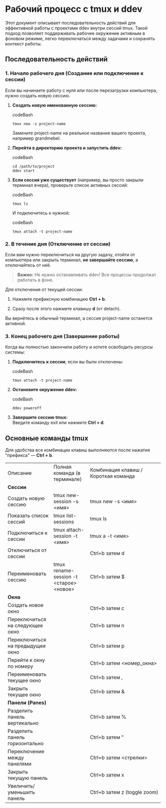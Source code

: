 
# Рабочий процесс с tmux и ddev

Этот документ описывает последовательность действий для эффективной работы с проектами ddev внутри сессий tmux. Такой подход позволяет поддерживать рабочее окружение активным в фоновом режиме, легко переключаться между задачами и сохранять контекст работы.

## Последовательность действий

### 1. Начало рабочего дня (Создание или подключение к сессии)

Если вы начинаете работу с нуля или после перезагрузки компьютера, нужно создать новую сессию.

1. **Создать новую именованную сессию:**
    
    codeBash
    
    ```
    tmux new -s project-name
    ```
    
    Замените project-name на реальное название вашего проекта, например grandmebel.
    
2. **Перейти в директорию проекта и запустить ddev:**
    
    codeBash
    
    ```
    cd /path/to/project
    ddev start
    ```
    
3. **Если сессия уже существует** (например, вы просто закрыли терминал вчера), проверьте список активных сессий:
    
    codeBash
    
    ```
    tmux ls
    ```
    
    И подключитесь к нужной:
    
    codeBash
    
    ```
    tmux attach -t project-name
    ```
    

### 2. В течение дня (Отключение от сессии)

Если вам нужно переключиться на другую задачу, отойти от компьютера или закрыть терминал, **не завершайте сессию**, а отключайтесь от неё.

> **Важно:** Не нужно останавливать ddev! Все процессы продолжат работать в фоне.

Для отключения от текущей сессии:

1. Нажмите префиксную комбинацию **Ctrl + b**.
    
2. Сразу после этого нажмите клавишу **d** (от detach).
    

Вы вернётесь в обычный терминал, а сессия project-name останется активной.

### 3. Конец рабочего дня (Завершение работы)

Когда вы полностью закончили работу и хотите освободить ресурсы системы:

1. **Подключитесь к сессии**, если вы были отключены:
    
    codeBash
    
    ```
    tmux attach -t project-name
    ```
    
2. **Остановите окружение ddev:**
    
    codeBash
    
    ```
    ddev poweroff
    ```
    
3. **Завершите сессию tmux:**  
    Введите команду exit или нажмите **Ctrl + d**.
    

## Основные команды tmux

Для удобства все комбинации клавиш выполняются после нажатия "префикса" — **Ctrl + b**.

|   |   |   |
|---|---|---|
|Описание|Полная команда (в терминале)|Комбинация клавиш / Короткая команда|
|**Сессии**|||
|Создать новую сессию|tmux new-session -s <имя>|tmux new -s <имя>|
|Показать список сессий|tmux list-sessions|tmux ls|
|Подключиться к сессии|tmux attach-session -t <имя>|tmux a -t <имя>|
|Отключиться от сессии||Ctrl+b затем d|
|Переименовать сессию|tmux rename-session -t <старое> <новое>|Ctrl+b затем $|
|**Окна**|||
|Создать новое окно||Ctrl+b затем c|
|Переключиться на следующее окно||Ctrl+b затем n|
|Переключиться на предыдущее окно||Ctrl+b затем p|
|Перейти к окну по номеру||Ctrl+b затем <номер_окна>|
|Переименовать текущее окно||Ctrl+b затем ,|
|Закрыть текущее окно||Ctrl+b затем &|
|**Панели (Panes)**|||
|Разделить панель вертикально||Ctrl+b затем %|
|Разделить панель горизонтально||Ctrl+b затем "|
|Переключение между панелями||Ctrl+b затем <стрелки>|
|Закрыть текущую панель||Ctrl+b затем x|
|Увеличить/уменьшить панель||Ctrl+b затем z (toggle zoom)|